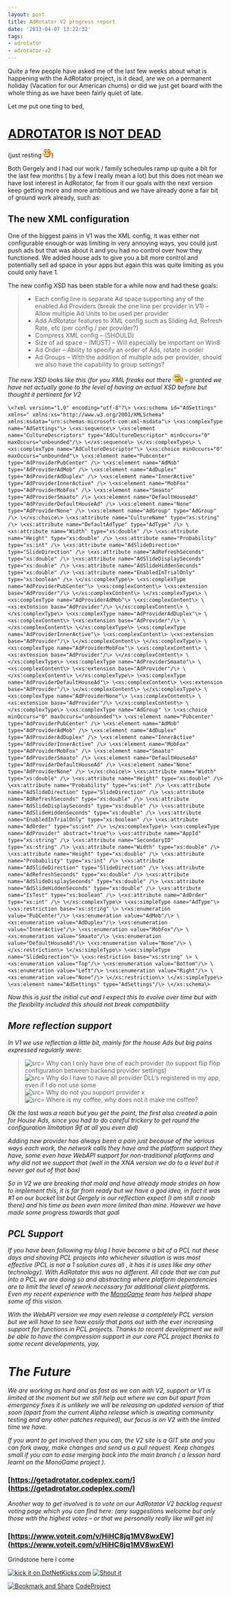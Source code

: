 ```yaml
---
layout: post
title: AdRotator V2 progress report
date: '2013-04-07 13:22:32'
tags:
- adrotator
- adrotator-v2
---
```


Quite a few people have asked me of the last few weeks about what is happening with the AdRotator project, is it dead, are we on a permanent holiday (Vacation for our American chums) or did we just get board with the whole thing as we have been fairly quiet of late.

Let me put one ting to bed,

# [ADROTATOR IS NOT DEAD](https://getadrotator.codeplex.com/wikipage?title=AdRotator%20V2%20progress%20report) 

(just resting ![Open-mouthed smile](/Images/wordpress/2013/04/wlEmoticon-openmouthedsmile.png))

Both Gergely and I had our work / family schedules ramp up quite a bit for the last few months ( by a few I really mean a lot) but this does not mean we have lost interest in AdRotator, far from it our goals with the next version keep getting more and more ambitious and we have already done a fair bit of ground work already, such as:

## The new XML configuration

One of the biggest pains in V1 was the XML config, it was either not configurable enough or was limiting in very annoying ways, you could just push ads but that was about it and you had no control over how they functioned.  We added house ads to give you a bit more control and potentially sell ad space in your apps but again this was quite limiting as you could only have 1.

The new config XSD has been stable for a while now and had these goals:

> - Each config line is separate Ad space supporting any of the enabled Ad Providers (break the one line per provider in V1) – Allow multiple Ad Units to be used per provider
> - Add AdRotator features to XML config such as Sliding Ad, Refresh Rate, etc (per config / per provider?)
> - Compress XML config – (SHOULD)
> - Size of ad space – (MUST) – Will especially be important on Win8
> - Ad Order – Ability to specify an order of Ads, rotate in order
> - Ad Groups – With the addition of multiple ads per provider, should we also have the capability to group settings?

_The new XSD looks like this (for you XML freaks out there ![Smile with tongue out](/Images/wordpress/2013/04/wlEmoticon-smilewithtongueout1.png)) – granted we have not actually gone to the level of having an actual XSD before but thought it pertinent for V2_

 

    \<?xml version="1.0" encoding="utf-8"?\> \<xs:schema id="AdSettings" xmlns=" xmlns:xs="http://www.w3.org/2001/XMLSchema" xmlns:msdata="urn:schemas-microsoft-com:xml-msdata"\> \<xs:complexType name="AdSettings"\> \<xs:sequence\> \<xs:element name="CultureDescriptors" type="AdCultureDescriptor" minOccurs="0" maxOccurs="unbounded"/\> \</xs:sequence\> \</xs:complexType\> \<xs:complexType name="AdCultureDescriptor"\> \<xs:choice minOccurs="0" maxOccurs="unbounded"\> \<xs:element name="Pubcenter" type="AdProviderPubCenter" /\> \<xs:element name="AdMob" type="AdProviderAdMob" /\> \<xs:element name="AdDuplex" type="AdProviderAdDuplex" /\> \<xs:element name="InnerActive" type="AdProviderInnerActive" /\> \<xs:element name="MobFox" type="AdProviderMobFox" /\> \<xs:element name="Smaato" type="AdProviderSmaato" /\> \<xs:element name="DefaultHouseAd" type="AdProviderDefaultHouseAd" /\> \<xs:element name="None" type="AdProviderNone" /\> \<xs:element name="AdGroup" type="AdGroup" /\> \</xs:choice\> \<xs:attribute name="CultureName" type="xs:string" /\> \<xs:attribute name="DefaultAdType" type="AdType" /\> \<xs:attribute name="Width" type="xs:double" /\> \<xs:attribute name="Height" type="xs:double" /\> \<xs:attribute name="Probability" type="xs:int" /\> \<xs:attribute name="AdSlideDirection" type="SlideDirection" /\> \<xs:attribute name="AdRefreshSeconds" type="xs:double" /\> \<xs:attribute name="AdSlideDisplaySeconds" type="xs:double" /\> \<xs:attribute name="AdSlideHiddenSeconds" type="xs:double" /\> \<xs:attribute name="EnabledInTrialOnly" type="xs:boolean" /\> \</xs:complexType\> \<xs:complexType name="AdProviderPubCenter"\> \<xs:complexContent\> \<xs:extension base="AdProvider"/\> \</xs:complexContent\> \</xs:complexType\> \<xs:complexType name="AdProviderAdMob"\> \<xs:complexContent\> \<xs:extension base="AdProvider"/\> \</xs:complexContent\> \</xs:complexType\> \<xs:complexType name="AdProviderAdDuplex"\> \<xs:complexContent\> \<xs:extension base="AdProvider"/\> \</xs:complexContent\> \</xs:complexType\> \<xs:complexType name="AdProviderInnerActive"\> \<xs:complexContent\> \<xs:extension base="AdProvider"/\> \</xs:complexContent\> \</xs:complexType\> \<xs:complexType name="AdProviderMobFox"\> \<xs:complexContent\> \<xs:extension base="AdProvider"/\> \</xs:complexContent\> \</xs:complexType\> \<xs:complexType name="AdProviderSmaato"\> \<xs:complexContent\> \<xs:extension base="AdProvider"/\> \</xs:complexContent\> \</xs:complexType\> \<xs:complexType name="AdProviderDefaultHouseAd"\> \<xs:complexContent\> \<xs:extension base="AdProvider"/\> \</xs:complexContent\> \</xs:complexType\> \<xs:complexType name="AdProviderNone"\> \<xs:complexContent\> \<xs:extension base="AdProvider"/\> \</xs:complexContent\> \</xs:complexType\> \<xs:complexType name="AdGroup" \> \<xs:choice minOccurs="0" maxOccurs="unbounded"\> \<xs:element name="Pubcenter" type="AdProviderPubCenter" /\> \<xs:element name="AdMob" type="AdProviderAdMob" /\> \<xs:element name="AdDuplex" type="AdProviderAdDuplex" /\> \<xs:element name="InnerActive" type="AdProviderInnerActive" /\> \<xs:element name="MobFox" type="AdProviderMobFox" /\> \<xs:element name="Smaato" type="AdProviderSmaato" /\> \<xs:element name="DefaultHouseAd" type="AdProviderDefaultHouseAd" /\> \<xs:element name="None" type="AdProviderNone" /\> \</xs:choice\> \<xs:attribute name="Width" type="xs:double" /\> \<xs:attribute name="Height" type="xs:double" /\> \<xs:attribute name="Probability" type="xs:int" /\> \<xs:attribute name="AdSlideDirection" type="SlideDirection" /\> \<xs:attribute name="AdRefreshSeconds" type="xs:double" /\> \<xs:attribute name="AdSlideDisplaySeconds" type="xs:double" /\> \<xs:attribute name="AdSlideHiddenSeconds" type="xs:double" /\> \<xs:attribute name="EnabledInTrialOnly" type="xs:boolean" /\> \<xs:attribute name="AdOrder" type="xs:int" /\> \</xs:complexType\> \<xs:complexType name="AdProvider" abstract="true"\> \<xs:attribute name="AppId" type="xs:string" /\> \<xs:attribute name="SecondaryID" type="xs:string" /\> \<xs:attribute name="Width" type="xs:double" /\> \<xs:attribute name="Height" type="xs:double" /\> \<xs:attribute name="Probability" type="xs:int" /\> \<xs:attribute name="AdSlideDirection" type="SlideDirection" /\> \<xs:attribute name="AdRefreshSeconds" type="xs:double" /\> \<xs:attribute name="AdSlideDisplaySeconds" type="xs:double" /\> \<xs:attribute name="AdSlideHiddenSeconds" type="xs:double" /\> \<xs:attribute name="IsTest" type="xs:boolean" /\> \<xs:attribute name="AdOrder" type="xs:int" /\> \</xs:complexType\> \<xs:simpleType name="AdType"\> \<xs:restriction base="xs:string" \> \<xs:enumeration value="PubCenter"/\> \<xs:enumeration value="AdMob"/\> \<xs:enumeration value="AdDuplex"/\> \<xs:enumeration value="InnerActive"/\> \<xs:enumeration value="MobFox"/\> \<xs:enumeration value="Smaato"/\> \<xs:enumeration value="DefaultHouseAd"/\> \<xs:enumeration value="None"/\> \</xs:restriction\> \</xs:simpleType\> \<xs:simpleType name="SlideDirection"\> \<xs:restriction base="xs:string" \> \<xs:enumeration value="Top"/\> \<xs:enumeration value="Bottom"/\> \<xs:enumeration value="Left"/\> \<xs:enumeration value="Right"/\> \<xs:enumeration value="None"/\> \</xs:restriction\> \</xs:simpleType\> \<xs:element name="AdSettings" type="AdSettings"/\> \</xs:schema\>

_Now this is just the initial cut and I expect this to evolve over time but with the flexibility included this should not break compatibility_

 

## _More reflection support_

_In V1 we use reflection a little bit, mainly for the house Ads but big pains expressed regularly were:_

> ![src=]()    Why can I only have one of each provider (to support flip flop configuration between backend provider settings)  
> ![src=]()    Why do I have to have all provider DLL’s registered in my app, even if I do not use some  
> ![src=]()    Why do not you support provider x  
> ![src=]()    Where is my coffee, why does not it make me coffee?

 

_Ok the last was a reach but you get the point, the first also created a pain for House Ads, since you had to do careful trickery to get round the configuration limitation 9if at all you even did)_

 

_Adding new provider has always been a pain just because of the various ways each work, the network calls they have and the platform support they have, some even have WebAPI support for non-traditional platforms and why did not we support that (well in the XNA version we do to a level but it never got out of that box)_

 

_So in V2 we are breaking that mold and have already made strides on how to implement this, it is far from ready but we have a god idea, in fact it was #1 on our bucket list but Gergely is our reflection expect (I am still a noob there) and his time as been even more limited than mine.  However we have made some progress towards that goal_

 

## _PCL Support_

_If you have been following my blog I have become a bit of a PCL nut these days and shoving PCL projects into whichever situation is was most effective (PCL is not a 1 solution cures all , it has it is uses like any other technology).  With AdRotator this was no different.  All code that we can put into a PCL we are doing so and abstracting where platform dependencies are to limit the level of rework necessary for additional client platforms.  Even my recent experience with the [MonoGame](http://monogame.net/) team has helped shape some of this vision._

 

_With the WebAPI version we may even release a completely PCL version but we will have to see how easily that pans out with the ever increasing support for functions in PCL projects.  Thanks to recent development we will be able to have the compression support in our core PCL project thanks to some recent developments, yay._

 

# _The Future_

_We are working as hard and as fast as we can with V2, support or V1 is limited at the moment but we still help out where we can but apart from emergency fixes it is unlikely we will be releasing an updated version of that soon (apart from the current Alpha release which is awaiting community testing and any other patches required), our focus is on V2 with the limited time we have._

 

_If you want to get involved then you can, the V2 site is a GIT site and you can fork away, make changes and send us a pull request.  Keep changes small  if you can to ease merging back into the main branch ( a lesson hard learnt on the MonoGame project )._

 

### [https://getadrotator.codeplex.com/](https://getadrotator.codeplex.com/)

 

_Another way to get involved is to vote on our AdRotator V2  backlog request voting page which you can find here: (any suggestions welcome but only those with the highest votes – or that we personally really like will get in)_

 

### [https://www.voteit.com/v/HiHC8jq1MV8wxEW](https://www.voteit.com/v/HiHC8jq1MV8wxEW)

Grindstone here I come

[![kick it on DotNetKicks.com](http://www.dotnetkicks.com/Services/Images/KickItImageGenerator.ashx?url=http://darkgenesis.zenithmoon.com/adrotator-v2-progress-report/&bgcolor=6600FF)](http://www.dotnetkicks.com/kick/?url=http://darkgenesis.zenithmoon.com/adrotator-v2-progress-report/) [![Shout it](http://dotnetshoutout.com/image.axd?url=http://darkgenesis.zenithmoon.com/adrotator-v2-progress-report/)](http://dotnetshoutout.com/Submit?url=http://darkgenesis.zenithmoon.com/adrotator-v2-progress-report/)<script type="text/javascript">// <![CDATA[
var dzone_url = 'http://darkgenesis.zenithmoon.com/adrotator-v2-progress-report/';
// ]]></script>  
<script type="text/javascript">// <![CDATA[
var dzone_title = 'AdRotator V2 progress report';
// ]]></script>  
<script type="text/javascript">// <![CDATA[
var dzone_blurb = 'AdRotator V2 progress report';
// ]]></script>  
<script type="text/javascript">// <![CDATA[
var dzone_style = '2';
// ]]></script>  
<script type="text/javascript" src="http://widgets.dzone.com/links/widgets/zoneit.js" language="javascript"></script><script type="text/javascript">// <![CDATA[
var addthis_pub="runxc1";
// ]]></script>[![Bookmark and Share](http://s7.addthis.com/static/btn/lg-share-en.gif)](http://www.addthis.com/bookmark.php?v=20)  <script type="text/javascript" src="http://s7.addthis.com/js/200/addthis_widget.js"></script>[CodeProject](http://www.codeproject.com/script/Articles/BlogFeedList?amid=9502591)
